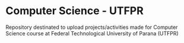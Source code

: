 # Computer Science - UTFPR
Repository destinated to upload projects/activities made for Computer Science course at Federal Technological University of Parana (UTFPR)
